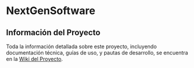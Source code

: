 # NextGenSoftware

## Información del Proyecto

Toda la información detallada sobre este proyecto, incluyendo documentación técnica, guías de uso, y pautas de desarrollo, se encuentra en la [Wiki del Proyecto](#).

